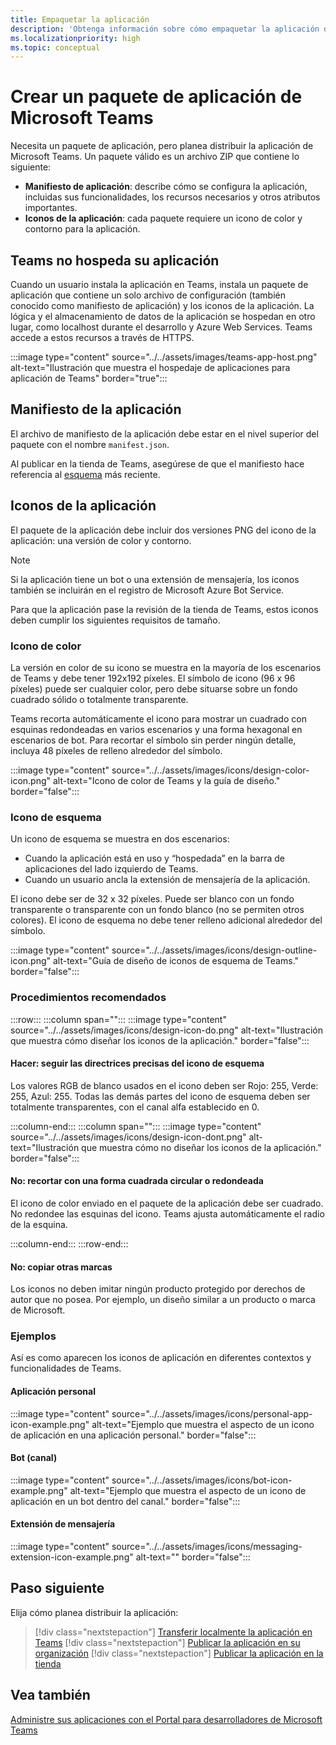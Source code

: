 ```yaml
---
title: Empaquetar la aplicación
description: 'Obtenga información sobre cómo empaquetar la aplicación de Microsoft Teams para probar, cargar y publicar en la tienda.'
ms.localizationpriority: high
ms.topic: conceptual
---
```


# <a name="create-a-microsoft-teams-app-package"></a>Crear un paquete de aplicación de Microsoft Teams

Necesita un paquete de aplicación, pero planea distribuir la aplicación de Microsoft Teams. Un paquete válido es un archivo ZIP que contiene lo siguiente:

* **Manifiesto de aplicación**: describe cómo se configura la aplicación, incluidas sus funcionalidades, los recursos necesarios y otros atributos importantes.
* **Iconos de la aplicación**: cada paquete requiere un icono de color y contorno para la aplicación.

## <a name="teams-doesnt-host-your-app"></a>Teams no hospeda su aplicación

Cuando un usuario instala la aplicación en Teams, instala un paquete de aplicación que contiene un solo archivo de configuración (también conocido como manifiesto de aplicación) y los iconos de la aplicación. La lógica y el almacenamiento de datos de la aplicación se hospedan en otro lugar, como localhost durante el desarrollo y Azure Web Services. Teams accede a estos recursos a través de HTTPS.

:::image type="content" source="../../assets/images/teams-app-host.png" alt-text="Ilustración que muestra el hospedaje de aplicaciones para aplicación de Teams" border="true":::

## <a name="app-manifest"></a>Manifiesto de la aplicación

El archivo de manifiesto de la aplicación debe estar en el nivel superior del paquete con el nombre `manifest.json`. 

Al publicar en la tienda de Teams, asegúrese de que el manifiesto hace referencia al [esquema](~/resources/schema/manifest-schema.md) más reciente.

## <a name="app-icons"></a>Iconos de la aplicación

El paquete de la aplicación debe incluir dos versiones PNG del icono de la aplicación: una versión de color y contorno.

> [!Note]
> Si la aplicación tiene un bot o una extensión de mensajería, los iconos también se incluirán en el registro de Microsoft Azure Bot Service.

Para que la aplicación pase la revisión de la tienda de Teams, estos iconos deben cumplir los siguientes requisitos de tamaño.

### <a name="color-icon"></a>Icono de color

La versión en color de su icono se muestra en la mayoría de los escenarios de Teams y debe tener 192x192 píxeles. El símbolo de icono (96 x 96 píxeles) puede ser cualquier color, pero debe situarse sobre un fondo cuadrado sólido o totalmente transparente.

Teams recorta automáticamente el icono para mostrar un cuadrado con esquinas redondeadas en varios escenarios y una forma hexagonal en escenarios de bot. Para recortar el símbolo sin perder ningún detalle, incluya 48 píxeles de relleno alrededor del símbolo.

:::image type="content" source="../../assets/images/icons/design-color-icon.png" alt-text="Icono de color de Teams y la guía de diseño." border="false":::

### <a name="outline-icon"></a>Icono de esquema

Un icono de esquema se muestra en dos escenarios:

* Cuando la aplicación está en uso y “hospedada” en la barra de aplicaciones del lado izquierdo de Teams.
* Cuando un usuario ancla la extensión de mensajería de la aplicación.

El icono debe ser de 32 x 32 píxeles. Puede ser blanco con un fondo transparente o transparente con un fondo blanco (no se permiten otros colores). El icono de esquema no debe tener relleno adicional alrededor del símbolo.

:::image type="content" source="../../assets/images/icons/design-outline-icon.png" alt-text="Guía de diseño de iconos de esquema de Teams." border="false":::

### <a name="best-practices"></a>Procedimientos recomendados

:::row:::
   :::column span="":::
:::image type="content" source="../../assets/images/icons/design-icon-do.png" alt-text="Ilustración que muestra cómo diseñar los iconos de la aplicación." border="false":::

#### <a name="do-follow-the-precise-outline-icon-guidelines"></a>Hacer: seguir las directrices precisas del icono de esquema

Los valores RGB de blanco usados en el icono deben ser Rojo: 255, Verde: 255, Azul: 255. Todas las demás partes del icono de esquema deben ser totalmente transparentes, con el canal alfa establecido en 0.

   :::column-end:::
   :::column span="":::
:::image type="content" source="../../assets/images/icons/design-icon-dont.png" alt-text="Ilustración que muestra cómo no diseñar los iconos de la aplicación." border="false":::

#### <a name="dont-crop-in-a-circular-or-rounded-square-shape"></a>No: recortar con una forma cuadrada circular o redondeada

El icono de color enviado en el paquete de la aplicación debe ser cuadrado. No redondee las esquinas del icono. Teams ajusta automáticamente el radio de la esquina.

   :::column-end:::
:::row-end:::

#### <a name="dont-copy-other-brands"></a>No: copiar otras marcas

Los iconos no deben imitar ningún producto protegido por derechos de autor que no posea. Por ejemplo, un diseño similar a un producto o marca de Microsoft.

### <a name="examples"></a>Ejemplos

Así es como aparecen los iconos de aplicación en diferentes contextos y funcionalidades de Teams.

#### <a name="personal-app"></a>Aplicación personal

:::image type="content" source="../../assets/images/icons/personal-app-icon-example.png" alt-text="Ejemplo que muestra el aspecto de un icono de aplicación en una aplicación personal." border="false":::

#### <a name="bot-channel"></a>Bot (canal)

:::image type="content" source="../../assets/images/icons/bot-icon-example.png" alt-text="Ejemplo que muestra el aspecto de un icono de aplicación en un bot dentro del canal." border="false":::

#### <a name="messaging-extension"></a>Extensión de mensajería

:::image type="content" source="../../assets/images/icons/messaging-extension-icon-example.png" alt-text="<texto alternativo>" border="false":::

## <a name="next-step"></a>Paso siguiente

Elija cómo planea distribuir la aplicación:

> [!div class="nextstepaction"]
> [Transferir localmente la aplicación en Teams](~/concepts/deploy-and-publish/apps-upload.md)
> [!div class="nextstepaction"]
> [Publicar la aplicación en su organización](/MicrosoftTeams/tenant-apps-catalog-teams?toc=/microsoftteams/platform/toc.json&bc=/MicrosoftTeams/breadcrumb/toc.json)
> [!div class="nextstepaction"]
> [Publicar la aplicación en la tienda](~/concepts/deploy-and-publish/appsource/publish.md)

## <a name="see-also"></a>Vea también

[Administre sus aplicaciones con el Portal para desarrolladores de Microsoft Teams](~/concepts/build-and-test/teams-developer-portal.md)